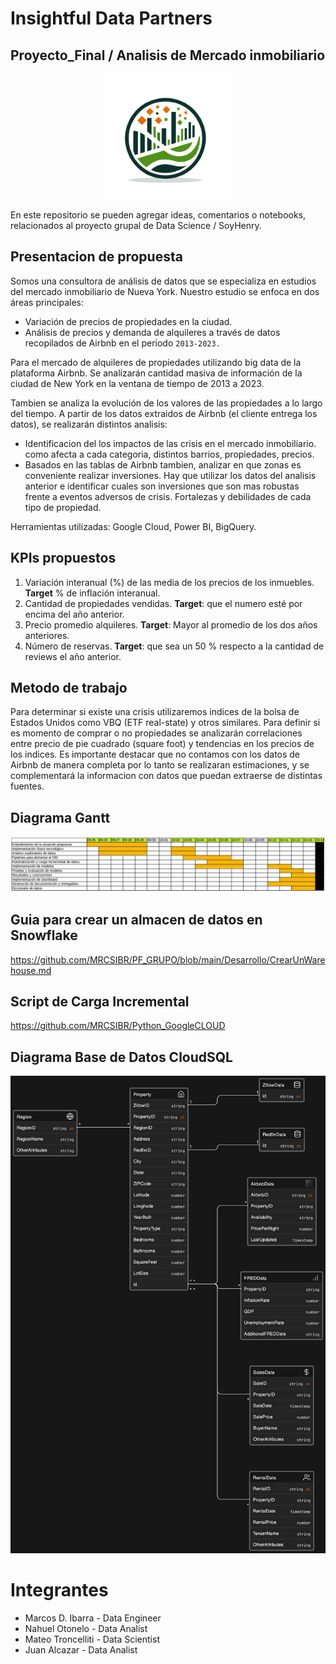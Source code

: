 #  Insightful Data Partners
## Proyecto_Final / Analisis de Mercado inmobiliario



<p align="center">
  <img src="src/Logo.png" alt="Logo" width="200">
</p>
En este repositorio se pueden agregar ideas, comentarios o notebooks, relacionados
al proyecto grupal de Data Science / SoyHenry.


## Presentacion de propuesta
Somos una consultora de análisis de datos que se especializa en estudios del mercado inmobiliario de Nueva York. 
Nuestro estudio se enfoca en dos áreas principales:

* Variación de precios de propiedades en la ciudad.
* Análisis de precios y demanda de alquileres a través de datos recopilados de Airbnb en el periodo `2013-2023.`

Para el mercado de alquileres de propiedades utilizando big data de la plataforma Airbnb. Se analizarán cantidad masiva de información de la ciudad de New York en la ventana de tiempo de 2013 a 2023.

Tambien se analiza la evolución de los valores de las propiedades a lo largo del tiempo.
A partir de los datos extraidos de Airbnb (el cliente entrega los datos), se realizarán distintos analisis:
* Identificacion del los impactos de las crisis en el mercado inmobiliario. como afecta a cada categoria, distintos barrios, propiedades, precios.
* Basados en las tablas de Airbnb tambien, analizar en que zonas es conveniente realizar inversiones. Hay que utilizar los datos del analisis anterior e identificar cuales son inversiones que son mas robustas frente a eventos adversos de crisis. Fortalezas y debilidades de cada tipo de propiedad.

Herramientas utilizadas: Google Cloud, Power BI, BigQuery.

## KPIs propuestos

1. Variación interanual (%) de las media de los precios de los inmuebles. **Target** % de inflación interanual.
2. Cantidad de propiedades vendidas. **Target**: que el numero esté por encima del año anterior.
3. Precio promedio alquileres. **Target**: Mayor al promedio de los dos años anteriores.
4. Número de reservas. **Target**: que sea un 50 % respecto a la cantidad de reviews el año anterior.

## Metodo de trabajo

Para determinar si existe una crisis utilizaremos indices de la bolsa de Estados Unidos como VBQ (ETF real-state) y otros similares.
Para definir si es momento de comprar o no propiedades se analizarán correlaciones entre precio de pie cuadrado (square foot) y tendencias en los precios de los indices. Es importante destacar que no contamos con los datos de Airbnb de manera completa por lo tanto se realizaran estimaciones, y se complementará la informacion con datos que puedan extraerse de distintas fuentes. 

## Diagrama Gantt

![Gantt chart for proyecto](src/Gantt_proyecto.png)

## Guia para crear un almacen de datos en Snowflake

https://github.com/MRCSIBR/PF_GRUPO/blob/main/Desarrollo/CrearUnWarehouse.md

## Script de Carga Incremental

https://github.com/MRCSIBR/Python_GoogleCLOUD

## Diagrama Base de Datos CloudSQL

<img src="src/CloudSQL_DB.png">

# Integrantes

+ Marcos D. Ibarra  - Data Engineer
+ Nahuel Otonelo - Data Analist
+ Mateo Troncelliti - Data Scientist
+ Juan Alcazar - Data Analist

